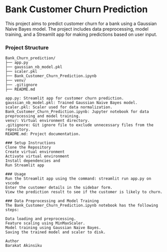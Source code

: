 
# Bank Customer Churn Prediction

This project aims to predict customer churn for a bank using a Gaussian Naive Bayes model. The project includes data preprocessing, model training, and a Streamlit app for making predictions based on user input.

### Project Structure

```plaintext
Bank_Churn_prediction/
├── app.py
├── gaussian_nb_model.pkl
├── scaler.pkl
├── Bank_Customer_Churn_Prediction.ipynb
├── venv/
├── .gitignore
├── README.md

app.py: Streamlit app for customer churn prediction.
gaussian_nb_model.pkl: Trained Gaussian Naive Bayes model.
scaler.pkl: Scaler used for data normalization.
Bank_Customer_Churn_Prediction.ipynb: Jupyter notebook for data preprocessing and model training.
venv/: Virtual environment directory.
.gitignore: Git ignore file to exclude unnecessary files from the repository.
README.md: Project documentation.

### Setup Instructions
Clone the Repository
Create virtual environment
Activate virtual environment
Install dependencies and
Run Streamlit app

### Usage
Run the Streamlit app using the command: streamlit run app.py on vscode
Enter the customer details in the sidebar form.
View the prediction result to see if the customer is likely to churn.

### Data Preprocessing and Model Training
The Bank_Customer_Churn_Prediction.ipynb notebook has the following steps:

Data loading and preprocessing.
Feature scaling using MinMaxScaler.
Model training using Gaussian Naive Bayes.
Saving the trained model and scaler to disk.

Author
Barakat Akinsiku








